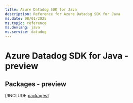 ```yaml
---
title: Azure Datadog SDK for Java
description: Reference for Azure Datadog SDK for Java
ms.date: 08/01/2025
ms.topic: reference
ms.devlang: java
ms.service: datadog
---
```

# Azure Datadog SDK for Java - preview
## Packages - preview
[!INCLUDE [packages](datadog-index.md)]